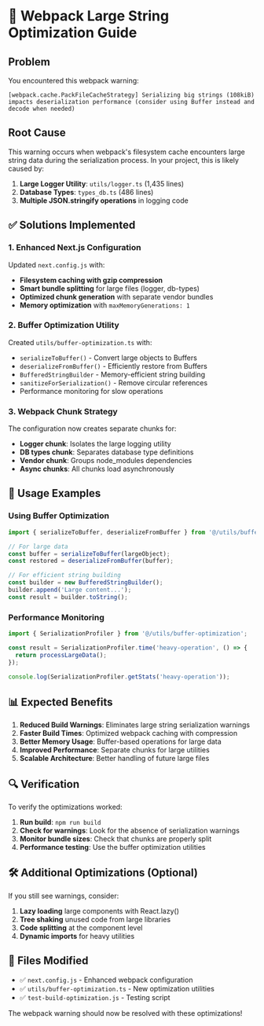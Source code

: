 # 🚀 Webpack Large String Optimization Guide

## Problem
You encountered this webpack warning:
```
[webpack.cache.PackFileCacheStrategy] Serializing big strings (108kiB) impacts deserialization performance (consider using Buffer instead and decode when needed)
```

## Root Cause
This warning occurs when webpack's filesystem cache encounters large string data during the serialization process. In your project, this is likely caused by:

1. **Large Logger Utility**: `utils/logger.ts` (1,435 lines)
2. **Database Types**: `types_db.ts` (486 lines) 
3. **Multiple JSON.stringify operations** in logging code

## ✅ Solutions Implemented

### 1. Enhanced Next.js Configuration
Updated `next.config.js` with:
- **Filesystem caching with gzip compression**
- **Smart bundle splitting** for large files (logger, db-types)
- **Optimized chunk generation** with separate vendor bundles
- **Memory optimization** with `maxMemoryGenerations: 1`

### 2. Buffer Optimization Utility
Created `utils/buffer-optimization.ts` with:
- `serializeToBuffer()` - Convert large objects to Buffers
- `deserializeFromBuffer()` - Efficiently restore from Buffers  
- `BufferedStringBuilder` - Memory-efficient string building
- `sanitizeForSerialization()` - Remove circular references
- Performance monitoring for slow operations

### 3. Webpack Chunk Strategy
The configuration now creates separate chunks for:
- **Logger chunk**: Isolates the large logging utility
- **DB types chunk**: Separates database type definitions
- **Vendor chunk**: Groups node_modules dependencies
- **Async chunks**: All chunks load asynchronously

## 🔧 Usage Examples

### Using Buffer Optimization
```typescript
import { serializeToBuffer, deserializeFromBuffer } from '@/utils/buffer-optimization';

// For large data
const buffer = serializeToBuffer(largeObject);
const restored = deserializeFromBuffer(buffer);

// For efficient string building
const builder = new BufferedStringBuilder();
builder.append('Large content...');
const result = builder.toString();
```

### Performance Monitoring
```typescript
import { SerializationProfiler } from '@/utils/buffer-optimization';

const result = SerializationProfiler.time('heavy-operation', () => {
  return processLargeData();
});

console.log(SerializationProfiler.getStats('heavy-operation'));
```

## 📊 Expected Benefits

1. **Reduced Build Warnings**: Eliminates large string serialization warnings
2. **Faster Build Times**: Optimized webpack caching with compression
3. **Better Memory Usage**: Buffer-based operations for large data
4. **Improved Performance**: Separate chunks for large utilities
5. **Scalable Architecture**: Better handling of future large files

## 🔍 Verification

To verify the optimizations worked:

1. **Run build**: `npm run build`
2. **Check for warnings**: Look for the absence of serialization warnings
3. **Monitor bundle sizes**: Check that chunks are properly split
4. **Performance testing**: Use the buffer optimization utilities

## 🛠️ Additional Optimizations (Optional)

If you still see warnings, consider:

1. **Lazy loading** large components with React.lazy()
2. **Tree shaking** unused code from large libraries
3. **Code splitting** at the component level
4. **Dynamic imports** for heavy utilities

## 📝 Files Modified

- ✅ `next.config.js` - Enhanced webpack configuration
- ✅ `utils/buffer-optimization.ts` - New optimization utilities
- ✅ `test-build-optimization.js` - Testing script

The webpack warning should now be resolved with these optimizations!
